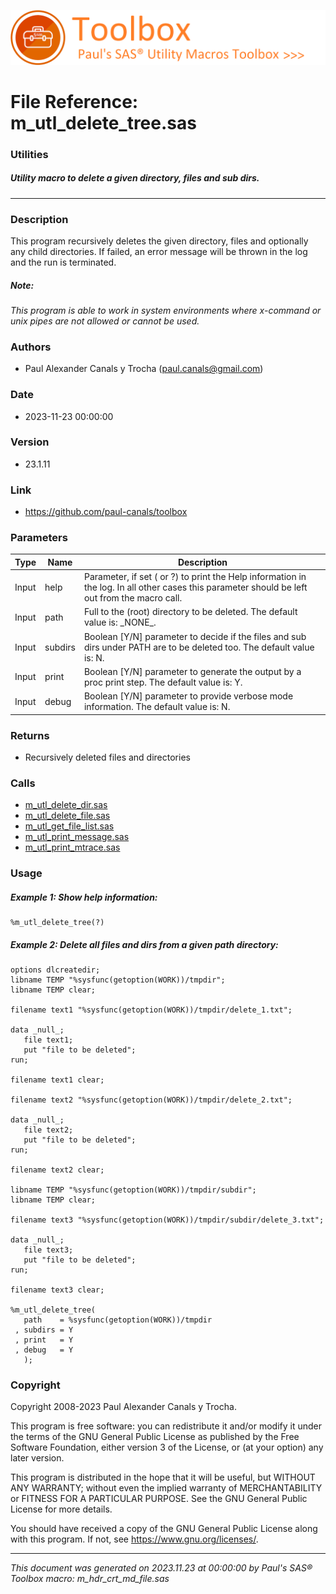 ![../../misc/images/doc_banner.png](../../misc/images/doc_banner.png)
# 
# File Reference: m_utl_delete_tree.sas

### Utilities

##### Utility macro to delete a given directory, files and sub dirs.

***

### Description
This program recursively deletes the given directory, files and optionally any child directories. If failed, an error message will be thrown in the log and the run is terminated.



##### *Note:*
*This program is able to work in system environments where x-command or unix pipes are not allowed or cannot be used.*

### Authors
* Paul Alexander Canals y Trocha (paul.canals@gmail.com)

### Date
* 2023-11-23 00:00:00

### Version
* 23.1.11

### Link
* https://github.com/paul-canals/toolbox

### Parameters
| Type | Name | Description |
| ---- | ---- | ----------- |
| Input | help | Parameter, if set ( or ?) to print the Help information in the log. In all other cases this parameter should be left out from the macro call. |
| Input | path | Full to the (root) directory to be deleted. The default value is: \_NONE\_. |
| Input | subdirs | Boolean [Y/N] parameter to decide if the files and sub dirs under PATH are to be deleted too. The default value is: N. |
| Input | print | Boolean [Y/N] parameter to generate the output by a proc print step. The default value is: Y. |
| Input | debug | Boolean [Y/N] parameter to provide verbose mode information. The default value is: N. |

### Returns
* Recursively deleted files and directories

### Calls
* [m_utl_delete_dir.sas](m_utl_delete_dir.md)
* [m_utl_delete_file.sas](m_utl_delete_file.md)
* [m_utl_get_file_list.sas](m_utl_get_file_list.md)
* [m_utl_print_message.sas](m_utl_print_message.md)
* [m_utl_print_mtrace.sas](m_utl_print_mtrace.md)

### Usage

##### Example 1: Show help information:
```sas
%m_utl_delete_tree(?)
```

##### Example 2: Delete all files and dirs from a given path directory:
```sas
options dlcreatedir;
libname TEMP "%sysfunc(getoption(WORK))/tmpdir";
libname TEMP clear;

filename text1 "%sysfunc(getoption(WORK))/tmpdir/delete_1.txt";

data _null_;
   file text1;
   put "file to be deleted";
run;

filename text1 clear;

filename text2 "%sysfunc(getoption(WORK))/tmpdir/delete_2.txt";

data _null_;
   file text2;
   put "file to be deleted";
run;

filename text2 clear;

libname TEMP "%sysfunc(getoption(WORK))/tmpdir/subdir";
libname TEMP clear;

filename text3 "%sysfunc(getoption(WORK))/tmpdir/subdir/delete_3.txt";

data _null_;
   file text3;
   put "file to be deleted";
run;

filename text3 clear;

%m_utl_delete_tree(
   path    = %sysfunc(getoption(WORK))/tmpdir
 , subdirs = Y
 , print   = Y
 , debug   = Y
   );
```

### Copyright
Copyright 2008-2023 Paul Alexander Canals y Trocha. 
 
This program is free software: you can redistribute it and/or modify 
it under the terms of the GNU General Public License as published by 
the Free Software Foundation, either version 3 of the License, or 
(at your option) any later version. 
 
This program is distributed in the hope that it will be useful, 
but WITHOUT ANY WARRANTY; without even the implied warranty of 
MERCHANTABILITY or FITNESS FOR A PARTICULAR PURPOSE. See the 
GNU General Public License for more details. 
 
You should have received a copy of the GNU General Public License 
along with this program. If not, see <https://www.gnu.org/licenses/>. 


***
*This document was generated on 2023.11.23 at 00:00:00 by Paul's SAS&reg; Toolbox macro: m_hdr_crt_md_file.sas*
